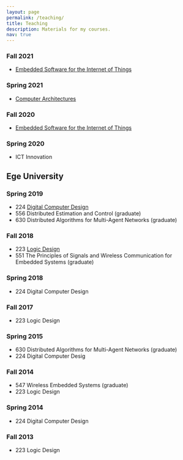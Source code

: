 ```yaml
---
layout: page
permalink: /teaching/
title: Teaching
description: Materials for my courses.
nav: true
---
```


### Fall 2021
- [Embedded Software for the Internet of Things](/courses/trento/2021/iot/index.html) 

### Spring 2021
- [Computer Architectures](.) 

### Fall 2020
- [Embedded Software for the Internet of Things](/courses/trento/2020/iot/index.html) 

### Spring 2020
- ICT Innovation

## Ege University

### Spring 2019
- 224 [Digital Computer Design](/courses/ege/2019/dcd/index.html)  
- 556 Distributed Estimation and Control (graduate)   
- 630 Distributed Algorithms for Multi-Agent Networks (graduate)

### Fall 2018
- 223 [Logic Design](/courses/ege/2018/logic/index.html)  
- 551 The Principles of Signals and Wireless Communication for Embedded
Systems (graduate)

### Spring 2018 
- 224 Digital Computer Design

### Fall 2017
- 223 Logic Design

### Spring 2015
- 630 Distributed Algorithms for Multi-Agent Networks (graduate)  
- 224 Digital Computer Desig

### Fall 2014
- 547 Wireless Embedded Systems (graduate)  
- 223 Logic Design

### Spring 2014
- 224 Digital Computer Design

### Fall 2013
- 223 Logic Design
